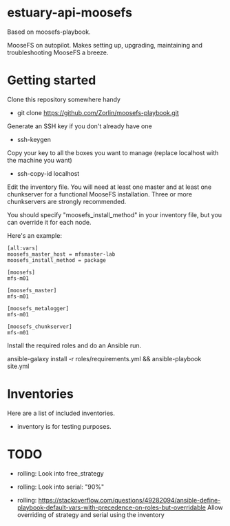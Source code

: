 estuary-api-moosefs
================

Based on moosefs-playbook.

MooseFS on autopilot. Makes setting up, upgrading, maintaining and troubleshooting MooseFS a breeze.

Getting started
===============

Clone this repository somewhere handy
* git clone https://github.com/Zorlin/moosefs-playbook.git

Generate an SSH key if you don't already have one
* ssh-keygen

Copy your key to all the boxes you want to manage (replace localhost with the machine you want)
* ssh-copy-id localhost

Edit the inventory file. You will need at least one master and at least one chunkserver for a functional MooseFS installation. Three or more chunkservers are strongly recommended.

You should specify "moosefs_install_method" in your inventory file, but you can override it for each node.

Here's an example:

```
[all:vars]
moosefs_master_host = mfsmaster-lab
moosefs_install_method = package

[moosefs]
mfs-m01

[moosefs_master]
mfs-m01

[moosefs_metalogger]
mfs-m01

[moosefs_chunkserver]
mfs-m01
```

Install the required roles and do an Ansible run.

ansible-galaxy install -r roles/requirements.yml && ansible-playbook site.yml

Inventories
===========
Here are a list of included inventories.

* inventory is for testing purposes.

TODO
====

* rolling: Look into free_strategy

* rolling: Look into serial: "90%"

* rolling: https://stackoverflow.com/questions/49282094/ansible-define-playbook-default-vars-with-precedence-on-roles-but-overridable
  Allow overriding of strategy and serial using the inventory
